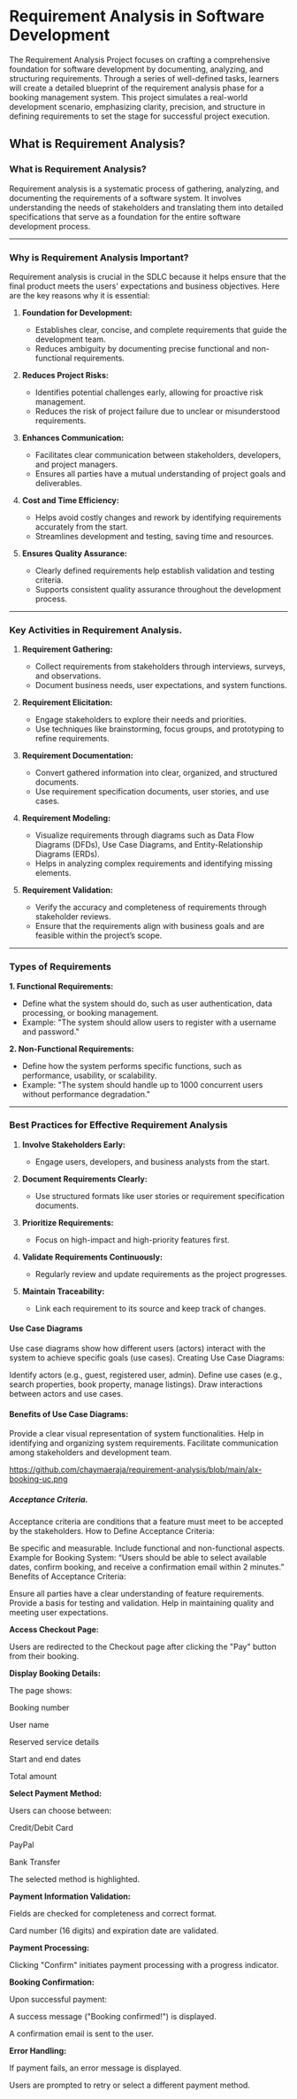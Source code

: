 # Requirement Analysis in Software Development

The Requirement Analysis Project focuses on crafting a comprehensive foundation for software development by documenting, analyzing, and structuring requirements. Through a series of well-defined tasks, learners will create a detailed blueprint of the requirement analysis phase for a booking management system. This project simulates a real-world development scenario, emphasizing clarity, precision, and structure in defining requirements to set the stage for successful project execution.

## What is Requirement Analysis?

### What is Requirement Analysis?
Requirement analysis is a systematic process of gathering, analyzing, and documenting the requirements of a software system. It involves understanding the needs of stakeholders and translating them into detailed specifications that serve as a foundation for the entire software development process.

---

### Why is Requirement Analysis Important?
Requirement analysis is crucial in the SDLC because it helps ensure that the final product meets the users' expectations and business objectives. Here are the key reasons why it is essential:

1. **Foundation for Development:**
   - Establishes clear, concise, and complete requirements that guide the development team.
   - Reduces ambiguity by documenting precise functional and non-functional requirements.

2. **Reduces Project Risks:**
   - Identifies potential challenges early, allowing for proactive risk management.
   - Reduces the risk of project failure due to unclear or misunderstood requirements.

3. **Enhances Communication:**
   - Facilitates clear communication between stakeholders, developers, and project managers.
   - Ensures all parties have a mutual understanding of project goals and deliverables.

4. **Cost and Time Efficiency:**
   - Helps avoid costly changes and rework by identifying requirements accurately from the start.
   - Streamlines development and testing, saving time and resources.

5. **Ensures Quality Assurance:**
   - Clearly defined requirements help establish validation and testing criteria.
   - Supports consistent quality assurance throughout the development process.

---

### Key Activities in Requirement Analysis.

1. **Requirement Gathering:**
   - Collect requirements from stakeholders through interviews, surveys, and observations.
   - Document business needs, user expectations, and system functions.

2. **Requirement Elicitation:**
   - Engage stakeholders to explore their needs and priorities.
   - Use techniques like brainstorming, focus groups, and prototyping to refine requirements.

3. **Requirement Documentation:**
   - Convert gathered information into clear, organized, and structured documents.
   - Use requirement specification documents, user stories, and use cases.

4. **Requirement Modeling:**
   - Visualize requirements through diagrams such as Data Flow Diagrams (DFDs), Use Case Diagrams, and Entity-Relationship Diagrams (ERDs).
   - Helps in analyzing complex requirements and identifying missing elements.

5. **Requirement Validation:**
   - Verify the accuracy and completeness of requirements through stakeholder reviews.
   - Ensure that the requirements align with business goals and are feasible within the project’s scope.

---

### Types of Requirements

**1. Functional Requirements:**
   - Define what the system should do, such as user authentication, data processing, or booking management.
   - Example: "The system should allow users to register with a username and password."

**2. Non-Functional Requirements:**
   - Define how the system performs specific functions, such as performance, usability, or scalability.
   - Example: "The system should handle up to 1000 concurrent users without performance degradation."

---

### Best Practices for Effective Requirement Analysis

1. **Involve Stakeholders Early:**
   - Engage users, developers, and business analysts from the start.

2. **Document Requirements Clearly:**
   - Use structured formats like user stories or requirement specification documents.

3. **Prioritize Requirements:**
   - Focus on high-impact and high-priority features first.

4. **Validate Requirements Continuously:**
   - Regularly review and update requirements as the project progresses.

5. **Maintain Traceability:**
   - Link each requirement to its source and keep track of changes.


#### Use Case Diagrams

Use case diagrams show how different users (actors) interact with the system to achieve specific goals (use cases).
Creating Use Case Diagrams:

Identify actors (e.g., guest, registered user, admin).
Define use cases (e.g., search properties, book property, manage listings).
Draw interactions between actors and use cases.

#### Benefits of Use Case Diagrams:

Provide a clear visual representation of system functionalities.
Help in identifying and organizing system requirements.
Facilitate communication among stakeholders and development team.

https://github.com/chaymaeraja/requirement-analysis/blob/main/alx-booking-uc.png

##### Acceptance Criteria.

Acceptance criteria are conditions that a feature must meet to be accepted by the stakeholders.
How to Define Acceptance Criteria:

Be specific and measurable.
Include functional and non-functional aspects.
Example for Booking System: “Users should be able to select available dates, confirm booking, and receive a confirmation email within 2 minutes.”
Benefits of Acceptance Criteria:

Ensure all parties have a clear understanding of feature requirements.
Provide a basis for testing and validation.
Help in maintaining quality and meeting user expectations.



**Access Checkout Page:**

Users are redirected to the Checkout page after clicking the "Pay" button from their booking.

**Display Booking Details:**

The page shows:

Booking number

User name

Reserved service details

Start and end dates

Total amount

**Select Payment Method:**

Users can choose between:

Credit/Debit Card

PayPal

Bank Transfer

The selected method is highlighted.

**Payment Information Validation:**

Fields are checked for completeness and correct format.

Card number (16 digits) and expiration date are validated.

**Payment Processing:**

Clicking "Confirm" initiates payment processing with a progress indicator.

**Booking Confirmation:**

Upon successful payment:

A success message ("Booking confirmed!") is displayed.

A confirmation email is sent to the user.

**Error Handling:**

If payment fails, an error message is displayed.

Users are prompted to retry or select a different payment method.
